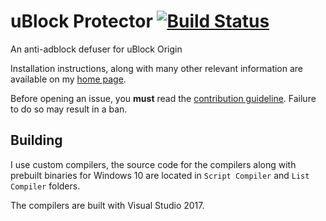 # uBlock Protector [![Build Status](https://travis-ci.org/jspenguin2017/uBlockProtector.svg?branch=master)](https://travis-ci.org/jspenguin2017/uBlockProtector)

An anti-adblock defuser for uBlock Origin

Installation instructions, along with many other relevant information are available on my 
[home page](http://jspenguin2017.github.io/uBlockProtector/). 

Before opening an issue, you **must** read the 
[contribution guideline](https://github.com/jspenguin2017/uBlockProtector/blob/master/CONTRIBUTING.MD). 
Failure to do so may result in a ban. 

## Building

I use custom compilers, the source code for the compilers along with prebuilt binaries for Windows 10 are 
located in `Script Compiler` and `List Compiler` folders. 

The compilers are built with Visual Studio 2017. 
